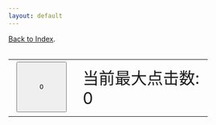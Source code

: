 ```yaml
---
layout: default
---
```


[Back to Index](index).

<script>

var click = 0;
var int=self.setInterval("count_clear()",1000);

function count_clear(){
	document.getElementById("count_btn").innerHTML = 0;
}

function btn_click(){
	var val = parseInt(document.getElementById("count_btn").innerHTML);
	document.getElementById("count_btn").innerHTML = 1 + val;
    var max = parseInt(document.getElementById("max_click").innerHTML);
    if(val > max){
        document.getElementById("max_click").innerHTML = 1 + val;
    }
}



</script>

<table style="width:100%;height:100%;font-size:32px">

<tr>
<td align="center">
<button style="width:100px;height:100px" id="count_btn" onclick="btn_click();">0</button>
</td>
<td>
当前最大点击数:
<div id="max_click">0</div>
</td>
</tr>

</table>